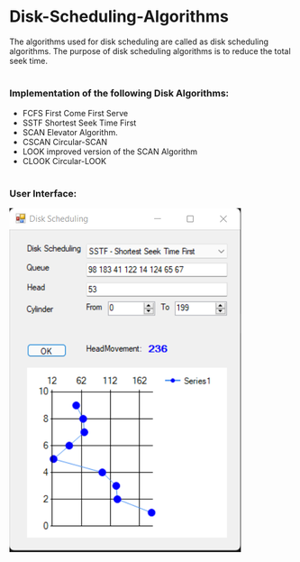 # Disk-Scheduling-Algorithms

The algorithms used for disk scheduling are called as disk scheduling algorithms.
The purpose of disk scheduling algorithms is to reduce the total seek time.

#
#

### Implementation of the following Disk Algorithms:
- FCFS First Come First Serve
- SSTF Shortest Seek Time First
- SCAN Elevator Algorithm.
- CSCAN Circular-SCAN
- LOOK  improved version of the SCAN Algorithm
- CLOOK Circular-LOOK

#
#

### User Interface:

![demo](https://github.com/AhmedIssa11/Disk-Scheduling-Algorithms/blob/master/demo.png)
